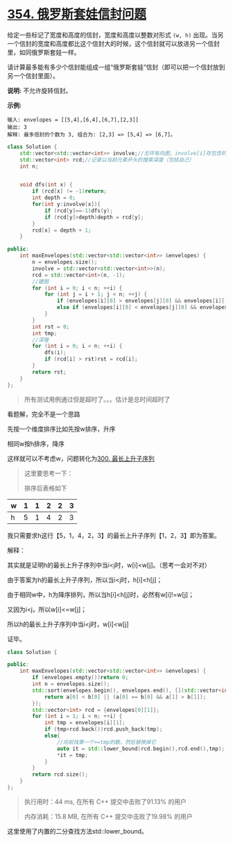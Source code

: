 # [354. 俄罗斯套娃信封问题](https://leetcode-cn.com/problems/russian-doll-envelopes/)

给定一些标记了宽度和高度的信封，宽度和高度以整数对形式 `(w, h)` 出现。当另一个信封的宽度和高度都比这个信封大的时候，这个信封就可以放进另一个信封里，如同俄罗斯套娃一样。

请计算最多能有多少个信封能组成一组“俄罗斯套娃”信封（即可以把一个信封放到另一个信封里面）。

**说明:**
 不允许旋转信封。

**示例:**

```
输入: envelopes = [[5,4],[6,4],[6,7],[2,3]]
输出: 3 
解释: 最多信封的个数为 3, 组合为: [2,3] => [5,4] => [6,7]。
```

```c++
class Solution {
    std::vector<std::vector<int>> involve;//无环有向图，involve[i]存包含的id。
    std::vector<int> rcd;//记录以当前元素开头的搜索深度（包括自己）
    int n;


    void dfs(int x) {
        if (rcd[x] != -1)return;
        int depth = 0;
        for(int y:involve[x]){
            if (rcd[y]==-1)dfs(y);
            if (rcd[y]>depth)depth = rcd[y];
        }
        rcd[x] = depth + 1;
    }

public:
    int maxEnvelopes(std::vector<std::vector<int>> &envelopes) {
        n = envelopes.size();
        involve = std::vector<std::vector<int>>(n);
        rcd = std::vector<int>(n, -1);
        //建图
        for (int i = 0; i < n; ++i) {
            for (int j = i + 1; j < n; ++j) {
                if (envelopes[i][0] > envelopes[j][0] && envelopes[i][1] > envelopes[j][1])involve[i].push_back(j);
                else if (envelopes[i][0] < envelopes[j][0] && envelopes[i][1] < envelopes[j][1])involve[j].push_back(i);
            }
        }
        int rst = 0;
        int tmp;
        //深搜
        for (int i = 0; i < n; ++i) {
            dfs(i);
            if (rcd[i] > rst)rst = rcd[i];
        }
        return rst;
    }
};
```

> 所有测试用例通过但是超时了。。。估计是总时间超时了

看题解，完全不是一个思路

先按一个维度排序比如先按w排序，升序

相同w按h排序，降序

这样就可以不考虑w，问题转化为[300. 最长上升子序列]()

> 这里要思考一下：
>
> 排序后表格如下

| w    | 1    | 1    | 2    | 2    | 3    |
| ---- | ---- | ---- | ---- | ---- | ---- |
| h    | 5    | 1    | 4    | 2    | 3    |

我只需要求h这行【5，1，4，2，3】的最长上升子序列【1，2，3】即为答案。

解释：

其实就是证明h的最长上升子序列中当i<j时，w[i]<w[j]。（思考一会对不对）

由于答案为h的最长上升子序列，所以当i<j时，h[i]<h[j]；

由于相同w中，h为降序排列，所以当h[i]<h[j]时，必然有w[i]!=w[j]；

又因为i<j，所以w[i]<=w[j]；

所以h的最长上升子序列中当i<j时，w[i]<w[j]

证毕。

```c++
class Solution {

public:
    int maxEnvelopes(std::vector<std::vector<int>> &envelopes) {
        if (envelopes.empty())return 0;
        int n = envelopes.size();
        std::sort(envelopes.begin(), envelopes.end(), [](std::vector<int> &a, std::vector<int> &b) {
            return a[0] < b[0] || (a[0] == b[0] && a[1] > b[1]);
        });
        std::vector<int> rcd = {envelopes[0][1]};
        for (int i = 1; i < n; ++i) {
            int tmp = envelopes[i][1];
            if (tmp>rcd.back())rcd.push_back(tmp);
            else{
                //向前找第一个>=tmp的数，然后替换掉它
                auto it = std::lower_bound(rcd.begin(),rcd.end(),tmp);
                *it = tmp;
            }
        }
        return rcd.size();
    }
};
```

> 执行用时：44 ms, 在所有 C++ 提交中击败了91.13% 的用户
>
> 内存消耗：15.8 MB, 在所有 C++ 提交中击败了19.98% 的用户

这里使用了内置的二分查找方法std::lower_bound。






